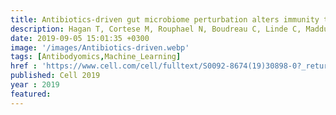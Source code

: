 ```yaml
---
title: Antibiotics-driven gut microbiome perturbation alters immunity to vaccine in humans
description: Hagan T, Cortese M, Rouphael N, Boudreau C, Linde C, Maddur M, <strong><u>Das J</u></strong>, Wang H, Guthmiller J, Zheng N, Huang M, Uphadhyay A, Gardinassi L, Petitdemange C, McCullough M, Johnson S, Gill K, Cervasi B, Zou J, Bretin A, Hahn M, Gewirtz A, Bosinger S, Wilson P, Li S, Alter G, Khurana S, Golding H, Pulendran B
date: 2019-09-05 15:01:35 +0300
image: '/images/Antibiotics-driven.webp'
tags: [Antibodyomics,Machine_Learning]
href : 'https://www.cell.com/cell/fulltext/S0092-8674(19)30898-0?_returnURL=https%3A%2F%2Flinkinghub.elsevier.com%2Fretrieve%2Fpii%2FS0092867419308980%3Fshowall%3Dtrue'
published: Cell 2019
year : 2019
featured: 
---
```

